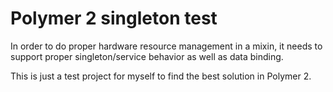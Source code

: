 # Polymer 2 singleton test

In order to do proper hardware resource management in a mixin, it needs to support proper singleton/service behavior as well as data binding.

This is just a test project for myself to find the best solution in Polymer 2.
